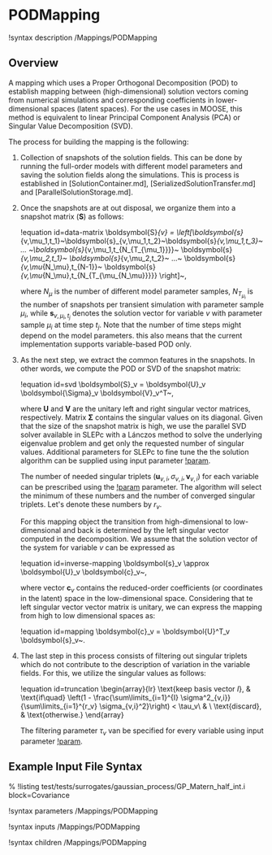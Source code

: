 # PODMapping

!syntax description /Mappings/PODMapping

## Overview

A mapping which uses a Proper Orthogonal Decomposition (POD) to establish mapping between
(high-dimensional) solution vectors coming from numerical simulations and corresponding coefficients
in lower-dimensional spaces (latent spaces). For the use cases in MOOSE, this method is equivalent to
linear Principal Component Analysis (PCA) or Singular Value Decomposition (SVD).

The process for building the mapping is the following:

1. Collection of snapshots of the solution fields. This can be done by running the full-order models
   with different model parameters and saving the solution fields along the simulations. This is
   process is established in [SolutionContainer.md], [SerializedSolutionTransfer.md] and
   [ParallelSolutionStorage.md].

2. Once the snapshots are at out disposal, we organize them into a snapshot matrix ($\boldsymbol{S}$) as follows:

   !equation id=data-matrix
   \boldsymbol{S}_{v} = \left[\boldsymbol{s}_{v,\mu_1,t_1}~\boldsymbol{s}_{v,\mu_1,t_2}~\boldsymbol{s}_{v,\mu_1,t_3}~ ... ~\boldsymbol{s}_{v,\mu_1,t_{N_{T_{\mu_1}}}}~ \boldsymbol{s}_{v,\mu_2,t_1}~ \boldsymbol{s}_{v,\mu_2,t_2}~ ...~ \boldsymbol{s}_{v,\mu_{N_\mu},t_{N-1}}~ \boldsymbol{s}_{v,\mu_{N_\mu},t_{N_{T_{\mu_{N_\mu}}}}} \right]~,

   where $N_\mu$ is the number of different model parameter samples, $N_{T_{\mu_i}}$ is the number of snapshots per transient simulation
   with parameter sample $\mu_i$, while $\boldsymbol{s}_{v,\mu_i,t_j}$ denotes the solution vector for variable $v$ with parameter sample $\mu_i$ at time step $t_j$. Note that the number of time steps might depend on the model parameters. this also means that
   the current implementation supports variable-based POD only.

3. As the next step, we extract the common features in the snapshots. In other words, we compute the POD or SVD of the
   snapshot matrix:

   !equation id=svd
   \boldsymbol{S}_v = \boldsymbol{U}_v \boldsymbol{\Sigma}_v \boldsymbol{V}_v^T~,

   where $\boldsymbol{U}$ and $\boldsymbol{V}$ are the unitary left and right singular vector matrices, respectively.
   Matrix $\boldsymbol{\Sigma}$ contains the singular values on its diagonal. Given that the size of the snapshot matrix
   is high, we use the parallel SVD solver available in SLEPc with a Lánczos method to solve the underlying
   eigenvalue problem and get only the requested number of singular values. Additional parameters for SLEPc to fine tune the
   the solution algorithm can be supplied using input parameter [!param](/Mappings/PODMapping/extra_slepc_options).

   The number of needed singular triplets
   ($\boldsymbol{u}_{v,i}, \sigma_{v,i}, \boldsymbol{v}_{v,i}$) for each variable can be prescribed using
   the [!param](/Mappings/PODMapping/num_modes) parameter. The algorithm will select the minimum of these numbers and the
   number of converged singular triplets. Let's denote these numbers by $r_v$.

   For this mapping object the transition from high-dimensional to low-dimensional and back is determined by the left
   singular vector computed in the decomposition. We assume that the solution vector of the system for variable $v$
   can be expressed as

   !equation id=inverse-mapping
   \boldsymbol{s}_v \approx \boldsymbol{U}_v \boldsymbol{c}_v~,

   where vector $\boldsymbol{c}_v$ contains the reduced-order coefficients (or coordinates in the latent) space
   in the low-dimensional space. Considering that te left singular vector vector matrix is unitary, we can
   express the mapping from high to low dimensional spaces as:

   !equation id=mapping
   \boldsymbol{c}_v = \boldsymbol{U}^T_v \boldsymbol{s}_v~.

4. The last step in this process consists of filtering out singular triplets which do not contribute to the
   description of variation in the variable fields. For this, we utilize the singular values as follows:

   !equation id=truncation
   \begin{array}{lr}
        \text{keep basis vector $I$}, & \text{if\quad} \left(1 - \frac{\sum\limits_{i=1}^{I} \sigma^2_{v,i}}{\sum\limits_{i=1}^{r_v} \sigma_{v,i}^2}\right) < \tau_v\\ & \\
        \text{discard}, & \text{otherwise.}
   \end{array}

   The filtering parameter $\tau_v$ van be specified for every variable using input parameter [!param](/Mappings/PODMapping/energy_threshold).



## Example Input File Syntax

% !listing test/tests/surrogates/gaussian_process/GP_Matern_half_int.i block=Covariance

!syntax parameters /Mappings/PODMapping

!syntax inputs /Mappings/PODMapping

!syntax children /Mappings/PODMapping
